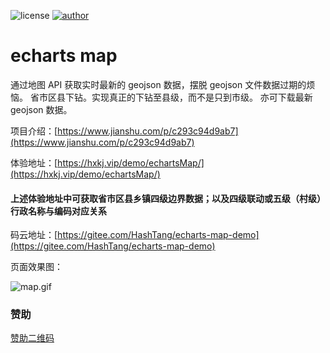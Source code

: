 ![license](https://img.shields.io/badge/license-MIT-blue.svg)
[![author](https://img.shields.io/badge/author-HashTang-orange.svg)](https://www.hxkj.vip)

# echarts map

通过地图 API 获取实时最新的 geojson 数据，摆脱 geojson 文件数据过期的烦恼。
省市区县下钻。实现真正的下钻至县级，而不是只到市级。
亦可下载最新 geojson 数据。

项目介绍：[https://www.jianshu.com/p/c293c94d9ab7](https://www.jianshu.com/p/c293c94d9ab7)

体验地址：[https://hxkj.vip/demo/echartsMap/](https://hxkj.vip/demo/echartsMap/)

#### 上述体验地址中可获取省市区县乡镇四级边界数据；以及四级联动或五级（村级）行政名称与编码对应关系

码云地址：[https://gitee.com/HashTang/echarts-map-demo](https://gitee.com/HashTang/echarts-map-demo)

页面效果图：

![map.gif](https://upload-images.jianshu.io/upload_images/7412714-3edd0e7bc2c810fa.gif?imageMogr2/auto-orient/strip)

### 赞助

[赞助二维码](https://raw.githubusercontent.com/TangSY/echarts-map-demo/master/src/images/pay.jpg)
